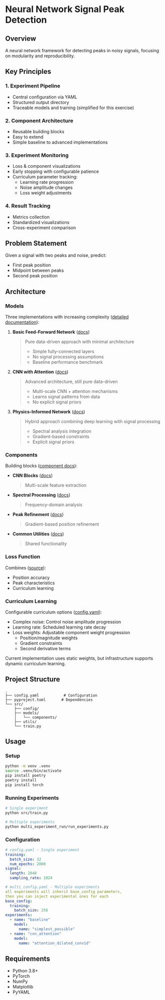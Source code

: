 # Neural Network Signal Peak Detection

## Overview
A neural network framework for detecting peaks in noisy signals, focusing on modularity and reproducibility.

## Key Principles
### 1. Experiment Pipeline
- Central configuration via YAML
- Structured output directory
- Traceable models and training (simplified for this exercise)

### 2. Component Architecture
- Reusable building blocks
- Easy to extend
- Simple baseline to advanced implementations

### 3. Experiment Monitoring
- Loss & component visualizations
- Early stopping with configurable patience
- Curriculum parameter tracking:
  - Learning rate progression
  - Noise amplitude changes
  - Loss weight adjustments

### 4. Result Tracking
- Metrics collection
- Standardized visualizations
- Cross-experiment comparison

## Problem Statement
Given a signal with two peaks and noise, predict:
- First peak position
- Midpoint between peaks
- Second peak position

## Architecture

### Models
Three implementations with increasing complexity ([detailed documentation](model_architectures/)):

1. **Basic Feed-Forward Network** ([docs](model_architectures/models/simplest_possible.md))
   > Pure data-driven approach with minimal architecture
   > - Simple fully-connected layers
   > - No signal processing assumptions
   > - Baseline performance benchmark

2. **CNN with Attention** ([docs](model_architectures/models/attention_dilated_conv1d.md))
   > Advanced architecture, still pure data-driven
   > - Multi-scale CNN + attention mechanisms
   > - Learns signal patterns from data
   > - No explicit signal priors

3. **Physics-Informed Network** ([docs](model_architectures/models/pinn_peak_detector.md))
   > Hybrid approach combining deep learning with signal processing
   > - Spectral analysis integration
   > - Gradient-based constraints
   > - Explicit signal priors

### Components
Building blocks ([component docs](model_architectures/components/)):

- **CNN Blocks** ([docs](model_architectures/components/multi_scale_cnn.md))
  > Multi-scale feature extraction
- **Spectral Processing** ([docs](model_architectures/components/spectral_branch.md))
  > Frequency-domain analysis
- **Peak Refinement** ([docs](model_architectures/components/gradient_refinement.md))
  > Gradient-based position refinement
- **Common Utilities** ([docs](model_architectures/components/common.md))
  > Shared functionality

### Loss Function
Combines ([source](src/losses/peak_loss.py)):
- Position accuracy
- Peak characteristics
- Curriculum learning

### Curriculum Learning
Configurable curriculum options ([config.yaml](config.yaml)):
- Complex noise: Control noise amplitude progression
- Learning rate: Scheduled learning rate decay
- Loss weights: Adjustable component weight progression
  - Position/magnitude weights
  - Gradient constraints
  - Second derivative terms

Current implementation uses static weights, but infrastructure supports dynamic curriculum learning.

## Project Structure
```
.
├── config.yaml           # Configuration
├── pyproject.toml       # Dependencies
└── src/
    ├── config/         
    ├── models/          
    │   └── components/  
    ├── utils/           
    └── train.py         
```

## Usage

### Setup
```bash
python -m venv .venv
source .venv/bin/activate
pip install poetry
poetry install
pip install torch
```

### Running Experiments
```bash
# Single experiment
python src/train.py

# Multiple experiments
python multi_experiment_run/run_experiments.py
```

### Configuration
```yaml
# config.yaml - Single experiment
training:
  batch_size: 32
  num_epochs: 2000
signal:
  length: 2048
  sampling_rate: 1024

# multi_config.yaml - Multiple experiments
all experiments will inherit base_config parameters,
then you can inject experimental ones for each
base_config:
  training:
    batch_size: 256
experiments:
  - name: "baseline"
    model:
      name: "simplest_possible"
  - name: "cnn_attention"
    model:
      name: "attention_dilated_conv1d"
```

## Requirements
- Python 3.8+
- PyTorch
- NumPy
- Matplotlib
- PyYAML
